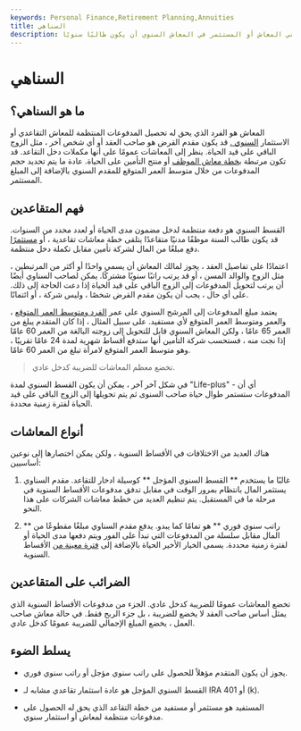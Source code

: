 ```yaml
---
keywords: Personal Finance,Retirement Planning,Annuities
title: السناهي
description: المعاش هو الفرد الذي يحق له الحصول على دفعة دورية ، أو معاش سنوي. يجوز لمتلقي المعاش أو المستثمر في المعاش السنوي أن يكون طالبًا سنويًا.
---
```


# السناهي
## ما هو السناهي؟

المعاش هو الفرد الذي يحق له تحصيل المدفوعات المنتظمة للمعاش التقاعدي أو الاستثمار [السنوي .](/annuity) قد يكون مقدم القرض هو صاحب العقد أو أي شخص آخر ، مثل الزوج الباقي على قيد الحياة. ينظر إلى المعاشات عمومًا على أنها مكملات دخل التقاعد. قد تكون مرتبطة [بخطة معاش الموظف](/pensionplan) أو منتج التأمين على الحياة. عادة ما يتم تحديد حجم المدفوعات من خلال متوسط العمر المتوقع للمقدم السنوي بالإضافة إلى المبلغ المستثمر.

## فهم المتقاعدين

القسط السنوي هو دفعة منتظمة لدخل مضمون مدى الحياة أو لعدد محدد من السنوات. قد يكون طالب السنة موظفًا مدنيًا متقاعدًا يتلقى خطة معاشات تقاعدية ، أو [مستثمرًا](/investor) دفع مبلغًا من المال لشركة تأمين مقابل تكملة دخل منتظمة.

اعتمادًا على تفاصيل العقد ، يجوز لمالك المعاش أن يسمي واحدًا أو أكثر من المرتبطين ، مثل الزوج والوالد المسن ، أو قد يرتب راتبًا سنويًا مشتركًا. يمكن لصاحب السناوي أيضًا أن يرتب لتحويل المدفوعات إلى الزوج الباقي على قيد الحياة إذا دعت الحاجة إلى ذلك. على أي حال ، يجب أن يكون مقدم القرض شخصًا ، وليس شركة ، أو ائتمانًا.

يعتمد مبلغ المدفوعات إلى المرشح السنوي على عمر [الفرد ومتوسط العمر المتوقع](/lifeexpectancy) ، والعمر ومتوسط العمر المتوقع لأي مستفيد. على سبيل المثال ، إذا كان المتقدم يبلغ من العمر 65 عامًا ، ولكن المعاش السنوي قابل للتحويل إلى زوجته البالغة من العمر 60 عامًا إذا نجت منه ، فستحسب شركة التأمين أنها ستدفع أقساط شهرية لمدة 24 عامًا تقريبًا ، وهو متوسط العمر المتوقع لامرأة تبلغ من العمر 60 عامًا.

> تخضع معظم المعاشات للضريبة كدخل عادي.

>

في شكل آخر آخر ، يمكن أن يكون القسط السنوي لمدة "Life-plus" - أي أن المدفوعات ستستمر طوال حياة صاحب السنوى ثم يتم تحويلها إلى الزوج الباقي على قيد الحياة لفترة زمنية محددة.

## أنواع المعاشات

هناك العديد من الاختلافات في الأقساط السنوية ، ولكن يمكن اختصارها إلى نوعين أساسيين:

1. غالبًا ما يستخدم ** القسط السنوي المؤجل ** كوسيلة ادخار للتقاعد. مقدم السناوي يستثمر المال بانتظام بمرور الوقت في مقابل تدفق مدفوعات الأقساط السنوية في مرحلة ما في المستقبل. يتم تنظيم العديد من خطط معاشات الشركات على هذا النحو.

1. ** راتب سنوي فوري ** هو تمامًا كما يبدو. يدفع مقدم السناوي مبلغًا مقطوعًا من المال مقابل سلسلة من المدفوعات التي تبدأ على الفور ويتم دفعها مدى الحياة أو لفترة زمنية محددة. يسمى الخيار الأخير الحياة بالإضافة إلى [فترة معينة من](/periodcertain) الأقساط السنوية.

## الضرائب على المتقاعدين

تخضع المعاشات عمومًا للضريبة كدخل عادي. الجزء من مدفوعات الأقساط السنوية الذي يمثل أساس صاحب العقد لا يخضع للضريبة ، بل جزء الربح فقط. في حالة معاش صاحب العمل ، يخضع المبلغ الإجمالي للضريبة عمومًا كدخل عادي.

## يسلط الضوء

- يجوز أن يكون المتقدم مؤهلاً للحصول على راتب سنوي مؤجل أو راتب سنوي فوري.

- القسط السنوي المؤجل هو عادة استثمار تقاعدي مشابه لـ IRA أو 401 (k).

- المستفيد هو مستثمر أو مستفيد من خطة التقاعد الذي يحق له الحصول على مدفوعات منتظمة لمعاش أو استثمار سنوي.

